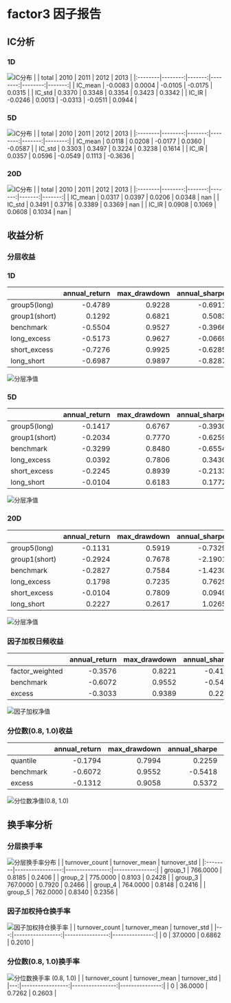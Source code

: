 # factor3 因子报告
## IC分析
### 1D
![IC分布](IC/factor3_1D.png)
|         |   total |   2010 |    2011 |    2012 |   2013 |
|:--------|--------:|-------:|--------:|--------:|-------:|
| IC_mean | -0.0083 | 0.0004 | -0.0105 | -0.0175 | 0.0315 |
| IC_std  |  0.3370 | 0.3348 |  0.3354 |  0.3423 | 0.3342 |
| IC_IR   | -0.0246 | 0.0013 | -0.0313 | -0.0511 | 0.0944 |

### 5D
![IC分布](IC/factor3_5D.png)
|         |   total |   2010 |    2011 |   2012 |    2013 |
|:--------|--------:|-------:|--------:|-------:|--------:|
| IC_mean |  0.0118 | 0.0208 | -0.0177 | 0.0360 | -0.0587 |
| IC_std  |  0.3303 | 0.3497 |  0.3224 | 0.3238 |  0.1614 |
| IC_IR   |  0.0357 | 0.0596 | -0.0549 | 0.1113 | -0.3636 |

### 20D
![IC分布](IC/factor3_20D.png)
|         |   total |   2010 |   2011 |   2012 |   2013 |
|:--------|--------:|-------:|-------:|-------:|-------:|
| IC_mean |  0.0317 | 0.0397 | 0.0206 | 0.0348 |    nan |
| IC_std  |  0.3491 | 0.3716 | 0.3389 | 0.3369 |    nan |
| IC_IR   |  0.0908 | 0.1069 | 0.0608 | 0.1034 |    nan |

## 收益分析
### 分层收益
### 1D
|               |   annual_return |   max_drawdown |   annual_sharpe |   annual_calmar |   win_rate |   avg_win_return |   avg_loss_return |   profit_loss_ratio |   annual_volatility |   annual_downside_deviation |   annual_sortino |
|:--------------|----------------:|---------------:|----------------:|----------------:|-----------:|-----------------:|------------------:|--------------------:|--------------------:|----------------------------:|-----------------:|
| group5(long)  |         -0.4789 |         0.9228 |         -0.6911 |         -8.2377 |     0.4689 |           0.0336 |           -0.0330 |              1.0186 |              0.6426 |                      0.3766 |          -1.1792 |
| group1(short) |          0.1292 |         0.6821 |          0.5083 |          3.0065 |     0.5095 |           0.0334 |           -0.0320 |              1.0410 |              0.6340 |                      0.3591 |           0.8976 |
| benchmark     |         -0.5504 |         0.9527 |         -0.3966 |         -9.1704 |     0.4842 |           0.0508 |           -0.0505 |              1.0057 |              0.9278 |                      0.4513 |          -0.8152 |
| long_excess   |         -0.5173 |         0.9627 |         -0.0669 |         -8.5290 |     0.5070 |           0.0576 |           -0.0598 |              0.9625 |              1.1377 |                      0.6667 |          -0.1142 |
| short_excess  |         -0.7276 |         0.9925 |         -0.6285 |        -11.6371 |     0.4892 |           0.0550 |           -0.0581 |              0.9476 |              1.0981 |                      0.6378 |          -1.0822 |
| long_short    |         -0.6987 |         0.9897 |         -0.8287 |        -11.2070 |     0.4791 |           0.0458 |           -0.0480 |              0.9550 |              0.9248 |                      0.5673 |          -1.3509 |

![分层净值](net_value/factor3_1D.png)
### 5D
|               |   annual_return |   max_drawdown |   annual_sharpe |   annual_calmar |   win_rate |   avg_win_return |   avg_loss_return |   profit_loss_ratio |   annual_volatility |   annual_downside_deviation |   annual_sortino |
|:--------------|----------------:|---------------:|----------------:|----------------:|-----------:|-----------------:|------------------:|--------------------:|--------------------:|----------------------------:|-----------------:|
| group5(long)  |         -0.1417 |         0.6767 |         -0.3930 |         -3.3238 |     0.4637 |           0.0150 |           -0.0138 |              1.0869 |              0.2854 |                      0.1572 |          -0.7136 |
| group1(short) |         -0.2034 |         0.7770 |         -0.6259 |         -4.1557 |     0.4777 |           0.0148 |           -0.0149 |              0.9908 |              0.2942 |                      0.1673 |          -1.1009 |
| benchmark     |         -0.3299 |         0.8480 |         -0.6554 |         -6.1761 |     0.4586 |           0.0239 |           -0.0224 |              1.0655 |              0.4542 |                      0.2304 |          -1.2924 |
| long_excess   |          0.0392 |         0.7806 |          0.3430 |          0.7965 |     0.5057 |           0.0279 |           -0.0270 |              1.0312 |              0.5409 |                      0.3490 |           0.5316 |
| short_excess  |         -0.2245 |         0.8939 |         -0.2133 |         -3.9858 |     0.4650 |           0.0285 |           -0.0256 |              1.1129 |              0.5323 |                      0.2775 |          -0.4092 |
| long_short    |         -0.0104 |         0.6183 |          0.1772 |         -0.2664 |     0.4981 |           0.0207 |           -0.0199 |              1.0364 |              0.4062 |                      0.2450 |           0.2938 |

![分层净值](net_value/factor3_5D.png)
### 20D
|               |   annual_return |   max_drawdown |   annual_sharpe |   annual_calmar |   win_rate |   avg_win_return |   avg_loss_return |   profit_loss_ratio |   annual_volatility |   annual_downside_deviation |   annual_sortino |
|:--------------|----------------:|---------------:|----------------:|----------------:|-----------:|-----------------:|------------------:|--------------------:|--------------------:|----------------------------:|-----------------:|
| group5(long)  |         -0.1131 |         0.5919 |         -0.7329 |         -3.0326 |     0.4377 |           0.0080 |           -0.0070 |              1.1433 |              0.1487 |                      0.0767 |          -1.4201 |
| group1(short) |         -0.2924 |         0.7678 |         -2.1901 |         -6.0463 |     0.3844 |           0.0085 |           -0.0074 |              1.1377 |              0.1526 |                      0.0749 |          -4.4623 |
| benchmark     |         -0.2827 |         0.7584 |         -1.4230 |         -5.9179 |     0.4182 |           0.0122 |           -0.0109 |              1.1220 |              0.2169 |                      0.1048 |          -2.9464 |
| long_excess   |          0.1798 |         0.7235 |          0.7625 |          3.9449 |     0.5532 |           0.0128 |           -0.0140 |              0.9097 |              0.2619 |                      0.1644 |           1.2148 |
| short_excess  |         -0.0104 |         0.7809 |          0.0949 |         -0.2106 |     0.4481 |           0.0152 |           -0.0122 |              1.2504 |              0.2683 |                      0.1495 |           0.1704 |
| long_short    |          0.2227 |         0.2617 |          1.0265 |         13.5076 |     0.5247 |           0.0111 |           -0.0104 |              1.0693 |              0.2193 |                      0.1396 |           1.6133 |

![分层净值](net_value/factor3_20D.png)
### 因子加权日频收益
|                 |   annual_return |   max_drawdown |   annual_sharpe |   annual_calmar |   win_rate |   avg_win_return |   avg_loss_return |   profit_loss_ratio |   annual_volatility |   annual_downside_deviation |   annual_sortino |
|:----------------|----------------:|---------------:|----------------:|----------------:|-----------:|-----------------:|------------------:|--------------------:|--------------------:|----------------------------:|-----------------:|
| factor_weighted |         -0.3576 |         0.8221 |         -0.4124 |         -6.9058 |     0.4814 |           0.0225 |           -0.0229 |              0.9851 |              0.6200 |                      0.4372 |          -0.5847 |
| benchmark       |         -0.6072 |         0.9552 |         -0.5418 |        -10.0918 |     0.4775 |           0.0510 |           -0.0504 |              1.0112 |              0.9278 |                      0.4492 |          -1.1192 |
| excess          |         -0.3033 |         0.9389 |          0.2230 |         -5.1284 |     0.5045 |           0.0561 |           -0.0551 |              1.0174 |              1.1061 |                      0.6309 |           0.3911 |

![因子加权净值](net_value/factor3_factor_weighted.png)
### 分位数(0.8, 1.0)收益
|           |   annual_return |   max_drawdown |   annual_sharpe |   annual_calmar |   win_rate |   avg_win_return |   avg_loss_return |   profit_loss_ratio |   annual_volatility |   annual_downside_deviation |   annual_sortino |
|:----------|----------------:|---------------:|----------------:|----------------:|-----------:|-----------------:|------------------:|--------------------:|--------------------:|----------------------------:|-----------------:|
| quantile  |         -0.1794 |         0.7994 |          0.2259 |         -3.5633 |     0.4814 |           0.0365 |           -0.0323 |              1.1320 |              0.9459 |                      0.5818 |           0.3673 |
| benchmark |         -0.6072 |         0.9552 |         -0.5418 |        -10.0918 |     0.4775 |           0.0510 |           -0.0504 |              1.0112 |              0.9278 |                      0.4492 |          -1.1192 |
| excess    |         -0.1312 |         0.9058 |          0.5372 |         -2.2998 |     0.5148 |           0.0633 |           -0.0613 |              1.0328 |              1.3341 |                      0.7573 |           0.9464 |

![分位数净值(0.8, 1.0)](net_value/factor3_quantile.png)
## 换手率分析
### 分层换手率
![分层换手率分布](turnover/factor3_group.png)
|         |   turnover_count |   turnover_mean |   turnover_std |
|:--------|-----------------:|----------------:|---------------:|
| group_1 |         766.0000 |          0.8185 |         0.2406 |
| group_2 |         775.0000 |          0.8103 |         0.2428 |
| group_3 |         767.0000 |          0.7920 |         0.2466 |
| group_4 |         764.0000 |          0.8148 |         0.2416 |
| group_5 |         762.0000 |          0.8340 |         0.2356 |

### 因子加权持仓换手率
![因子加权持仓换手率](turnover/factor3_factor_weighted.png)
|    |   turnover_count |   turnover_mean |   turnover_std |
|---:|-----------------:|----------------:|---------------:|
|  0 |          37.0000 |          0.6862 |         0.2010 |

### 分位数(0.8, 1.0)换手率
![分位数换手率 (0.8, 1.0)](turnover/factor3_quantile.png)
|    |   turnover_count |   turnover_mean |   turnover_std |
|---:|-----------------:|----------------:|---------------:|
|  0 |          36.0000 |          0.7262 |         0.2603 |

